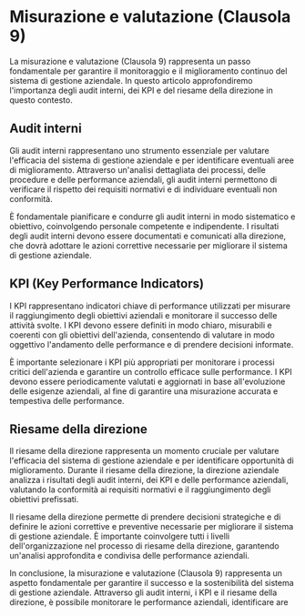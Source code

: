 # Misurazione e valutazione (Clausola 9)

La misurazione e valutazione (Clausola 9) rappresenta un passo fondamentale per garantire il monitoraggio e il miglioramento continuo del sistema di gestione aziendale. In questo articolo approfondiremo l'importanza degli audit interni, dei KPI e del riesame della direzione in questo contesto.

## Audit interni

Gli audit interni rappresentano uno strumento essenziale per valutare l'efficacia del sistema di gestione aziendale e per identificare eventuali aree di miglioramento. Attraverso un'analisi dettagliata dei processi, delle procedure e delle performance aziendali, gli audit interni permettono di verificare il rispetto dei requisiti normativi e di individuare eventuali non conformità.

È fondamentale pianificare e condurre gli audit interni in modo sistematico e obiettivo, coinvolgendo personale competente e indipendente. I risultati degli audit interni devono essere documentati e comunicati alla direzione, che dovrà adottare le azioni correttive necessarie per migliorare il sistema di gestione aziendale.

## KPI (Key Performance Indicators)

I KPI rappresentano indicatori chiave di performance utilizzati per misurare il raggiungimento degli obiettivi aziendali e monitorare il successo delle attività svolte. I KPI devono essere definiti in modo chiaro, misurabili e coerenti con gli obiettivi dell'azienda, consentendo di valutare in modo oggettivo l'andamento delle performance e di prendere decisioni informate.

È importante selezionare i KPI più appropriati per monitorare i processi critici dell'azienda e garantire un controllo efficace sulle performance. I KPI devono essere periodicamente valutati e aggiornati in base all'evoluzione delle esigenze aziendali, al fine di garantire una misurazione accurata e tempestiva delle performance.

## Riesame della direzione

Il riesame della direzione rappresenta un momento cruciale per valutare l'efficacia del sistema di gestione aziendale e per identificare opportunità di miglioramento. Durante il riesame della direzione, la direzione aziendale analizza i risultati degli audit interni, dei KPI e delle performance aziendali, valutando la conformità ai requisiti normativi e il raggiungimento degli obiettivi prefissati.

Il riesame della direzione permette di prendere decisioni strategiche e di definire le azioni correttive e preventive necessarie per migliorare il sistema di gestione aziendale. È importante coinvolgere tutti i livelli dell'organizzazione nel processo di riesame della direzione, garantendo un'analisi approfondita e condivisa delle performance aziendali.

In conclusione, la misurazione e valutazione (Clausola 9) rappresenta un aspetto fondamentale per garantire il successo e la sostenibilità del sistema di gestione aziendale. Attraverso gli audit interni, i KPI e il riesame della direzione, è possibile monitorare le performance aziendali, identificare are